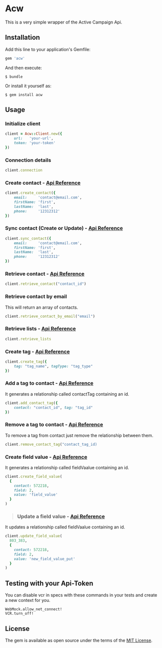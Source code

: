 # Acw

This is a very simple wrapper of the Active Campaign Api.

## Installation

Add this line to your application's Gemfile:

```ruby
gem 'acw'
```

And then execute:

    $ bundle

Or install it yourself as:

    $ gem install acw

## Usage

### Initialize client

```ruby
client = Acw::Client.new({
    url:   'your-url',
    token: 'your-token'
})
```

### Connection details

```ruby
client.connection
```

### Create contact - [Api Reference](https://developers.activecampaign.com/reference#create-a-contact-new)

```ruby
client.create_contact({
    email:     'contact@email.com',
    firstName: 'first',
    lastName:  'last',
    phone:     '12312312'
})
```

### Sync contact (Create or Update) - [Api Reference](https://developers.activecampaign.com/reference#create-or-update-contact-new)

```ruby
client.sync_contact({
    email:     'contact@email.com',
    firstName: 'first',
    lastName:  'last',
    phone:     '12312312'
})
```

### Retrieve contact - [Api Reference](https://developers.activecampaign.com/reference#get-contact)

```ruby
client.retrieve_contact("contact_id")
```

### Retrieve contact by email

This will return an array of contacts.

```ruby
client.retrieve_contact_by_email("email")
```

### Retrieve lists - [Api Reference](https://developers.activecampaign.com/reference#retrieve-all-lists)

```ruby
client.retrieve_lists
```

### Create tag - [Api Reference](https://developers.activecampaign.com/reference#tags)

```ruby
client.create_tag({ 
    tag: "tag_name", tagType: "tag_type"  
})
```

### Add a tag to contact - [Api Reference](https://developers.activecampaign.com/reference#create-contact-tag)

It generates a relationship called contactTag containing an id.

```ruby
client.add_contact_tag({ 
    contact: "contact_id", tag: "tag_id"
})
```

### Remove a tag to contact - [Api Reference](https://developers.activecampaign.com/reference#delete-contact-tag)

To remove a tag from contact just remove the relationship between them.

```ruby
client.remove_contact_tag("contact_tag_id)
```

### Create field value - [Api Reference](https://developers.activecampaign.com/reference#create-fieldvalue)

It generates a relationship called fieldVaalue containing an id.

```ruby
client.create_field_value(
  {
    contact: 572218,
    field: 2,
    value: 'field_value'
  }
)
```

> ### Update a field value - [Api Reference](https://developers.activecampaign.com/reference#update-a-custom-field-value-for-contact)

It updates a relationship called fieldVaalue containing an id.

```ruby
client.update_field_value(
  803_383,
  {
    contact: 572218,
    field: 2,
    value: 'new_field_value_put'
  }
)
```

## Testing with your Api-Token

You can disable vcr in specs with these commands in your tests and create a new context for you.

```
WebMock.allow_net_connect!
VCR.turn_off!
```

## License

The gem is available as open source under the terms of the [MIT License](https://opensource.org/licenses/MIT).
